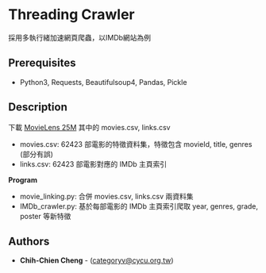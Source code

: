 # Threading Crawler
採用多執行緒加速網頁爬蟲，以IMDb網站為例

## Prerequisites
- Python3, Requests, Beautifulsoup4, Pandas, Pickle

## Description

下載 [MovieLens 25M](https://grouplens.org/datasets/movielens/25m) 其中的 movies.csv, links.csv
- movies.csv: 62423 部電影的特徵資料集，特徵包含 movieId, title, genres (部分有誤)
- links.csv: 62423 部電影對應的 IMDb 主頁索引

**Program**
- movie_linking.py: 合併 movies.csv, links.csv 兩資料集
- IMDb_crawler.py: 基於每部電影的 IMDb 主頁索引爬取 year, genres, grade, poster 等新特徵

## Authors
* **Chih-Chien Cheng** - (categoryv@cycu.org.tw)

